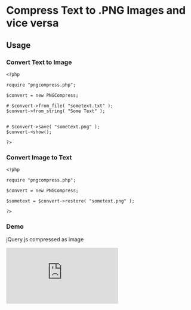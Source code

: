 Compress Text to .PNG Images and vice versa
===========================================


Usage
-----


### Convert Text to Image

    <?php
    
    require "pngcompress.php";
    
    $convert = new PNGCompress;
    
    # $convert->from_file( "sometext.txt" ); 
    $convert->from_string( "Some Text" ); 
    
    
    # $convert->save( "sometext.png" );
    $convert->show();
    
    ?>


### Convert Image to Text

    <?php
    
    require "pngcompress.php";
    
    $convert = new PNGCompress;
    
    $sometext = $convert->restore( "sometext.png" ); 
    
    ?>
    
### Demo

jQuery.js compressed as image

![Demo](http://lab.dornauer.cc/convert-text-to-image/test.php?jquery.js)
